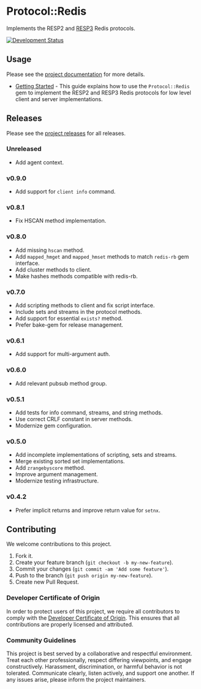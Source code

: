 # Protocol::Redis

Implements the RESP2 and [RESP3](https://github.com/antirez/RESP3) Redis protocols.

[![Development Status](https://github.com/socketry/protocol-redis/workflows/Test/badge.svg)](https://github.com/socketry/protocol-redis/actions?workflow=Test)

## Usage

Please see the [project documentation](https://socketry.github.io/protocol-redis/) for more details.

  - [Getting Started](https://socketry.github.io/protocol-redis/guides/getting-started/index) - This guide explains how to use the `Protocol::Redis` gem to implement the RESP2 and RESP3 Redis protocols for low level client and server implementations.

## Releases

Please see the [project releases](https://socketry.github.io/protocol-redis/releases/index) for all releases.

### Unreleased

  - Add agent context.

### v0.9.0

  - Add support for `client info` command.

### v0.8.1

  - Fix HSCAN method implementation.

### v0.8.0

  - Add missing `hscan` method.
  - Add `mapped_hmget` and `mapped_hmset` methods to match `redis-rb` gem interface.
  - Add cluster methods to client.
  - Make hashes methods compatible with redis-rb.

### v0.7.0

  - Add scripting methods to client and fix script interface.
  - Include sets and streams in the protocol methods.
  - Add support for essential `exists?` method.
  - Prefer bake-gem for release management.

### v0.6.1

  - Add support for multi-argument auth.

### v0.6.0

  - Add relevant pubsub method group.

### v0.5.1

  - Add tests for info command, streams, and string methods.
  - Use correct CRLF constant in server methods.
  - Modernize gem configuration.

### v0.5.0

  - Add incomplete implementations of scripting, sets and streams.
  - Merge existing sorted set implementations.
  - Add `zrangebyscore` method.
  - Improve argument management.
  - Modernize testing infrastructure.

### v0.4.2

  - Prefer implicit returns and improve return value for `setnx`.

## Contributing

We welcome contributions to this project.

1.  Fork it.
2.  Create your feature branch (`git checkout -b my-new-feature`).
3.  Commit your changes (`git commit -am 'Add some feature'`).
4.  Push to the branch (`git push origin my-new-feature`).
5.  Create new Pull Request.

### Developer Certificate of Origin

In order to protect users of this project, we require all contributors to comply with the [Developer Certificate of Origin](https://developercertificate.org/). This ensures that all contributions are properly licensed and attributed.

### Community Guidelines

This project is best served by a collaborative and respectful environment. Treat each other professionally, respect differing viewpoints, and engage constructively. Harassment, discrimination, or harmful behavior is not tolerated. Communicate clearly, listen actively, and support one another. If any issues arise, please inform the project maintainers.
